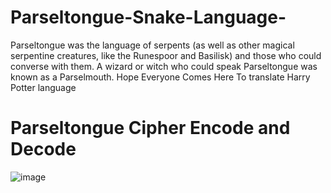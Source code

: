 # Parseltongue-Snake-Language-
Parseltongue was the language of serpents (as well as other magical serpentine creatures, like the Runespoor and Basilisk) and those who could converse with them. A wizard or witch who could speak Parseltongue was known as a Parselmouth. Hope Everyone Comes Here To  translate Harry Potter language

# Parseltongue Cipher Encode and Decode
![image](https://user-images.githubusercontent.com/71945289/115608698-6edd6100-a308-11eb-8846-f1f3226fbd8a.png)
